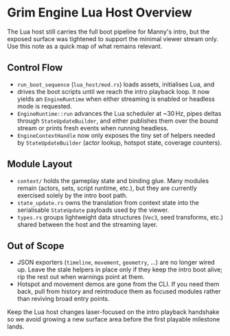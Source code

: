 # Grim Engine Lua Host Overview

The Lua host still carries the full boot pipeline for Manny's intro, but the
exposed surface was tightened to support the minimal viewer stream only. Use
this note as a quick map of what remains relevant.

## Control Flow
- `run_boot_sequence` (`lua_host/mod.rs`) loads assets, initialises Lua, and
-  drives the boot scripts until we reach the intro playback loop. It now
  yields an `EngineRuntime` when either streaming is enabled or headless mode
  is requested.
- `EngineRuntime::run` advances the Lua scheduler at ~30 Hz, pipes deltas
  through `StateUpdateBuilder`, and either publishes them over the bound stream
  or prints fresh events when running headless.
- `EngineContextHandle` now only exposes the tiny set of helpers needed by
  `StateUpdateBuilder` (actor lookup, hotspot state, coverage counters).

## Module Layout
- `context/` holds the gameplay state and binding glue. Many modules remain
  (actors, sets, script runtime, etc.), but they are currently exercised solely
  by the intro boot path.
- `state_update.rs` owns the translation from context state into the
  serialisable `StateUpdate` payloads used by the viewer.
- `types.rs` groups lightweight data structures (`Vec3`, seed transforms, etc.)
  shared between the host and the streaming layer.

## Out of Scope
- JSON exporters (`timeline`, `movement`, `geometry`, …) are no longer wired
  up. Leave the stale helpers in place only if they keep the intro boot alive;
  rip the rest out when warnings point at them.
- Hotspot and movement demos are gone from the CLI. If you need them back, pull
  from history and reintroduce them as focused modules rather than reviving
  broad entry points.

Keep the Lua host changes laser-focused on the intro playback handshake so we
avoid growing a new surface area before the first playable milestone lands.
